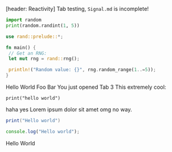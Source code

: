 [header: Reactivity]
Tab testing, `Signal.md` is incomplete!

<div class="tab_holder" code_only>
<tab name = "Python" active="yes">

```py
import random
print(random.randint(1, 5))
```

</tab>

<tab name = "Rust">

```rust
use rand::prelude::*;

fn main() {
 // Get an RNG:
 let mut rng = rand::rng();

 println!("Random value: {}", rng.random_range(1..=5));
}
```

</tab>
</div>

<div class="tab_holder">
<tab name="Tab1" active="yes">
Hello World
</tab>
<tab name="Tab2">
Foo Bar
</tab>
<tab name="Tab3">
You just opened Tab 3
</tab>
<tab name="Tab4">
This extremely cool:

```luau
print("hello world")
```

haha yes
</tab>
<tab name="lipsum">
Lorem ipsum dolor sit amet omg no way.
</tab>

</div>

<div class="tab_holder" title="sigma" code_only>

<tab name="luau" active="yes">

```lua
print("Hello world")
```

</tab>
<tab name="Roblox-TS">

```ts
console.log("Hello world");
```

</tab>

</div>

<div class="tab_holder" title="I can now name these things">
<tab hide name="luau" active="yes">
Hello World
</tab>
</div>
